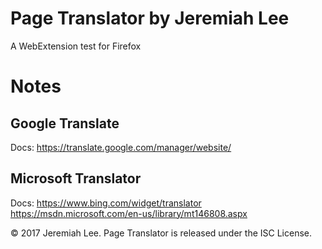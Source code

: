 # Page Translator by Jeremiah Lee

A WebExtension test for Firefox

# Notes

## Google Translate

Docs: https://translate.google.com/manager/website/


## Microsoft Translator

Docs: https://www.bing.com/widget/translator
https://msdn.microsoft.com/en-us/library/mt146808.aspx


© 2017 Jeremiah Lee. Page Translator is released under the ISC License.
